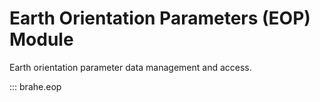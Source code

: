 # Earth Orientation Parameters (EOP) Module

Earth orientation parameter data management and access.

::: brahe.eop
